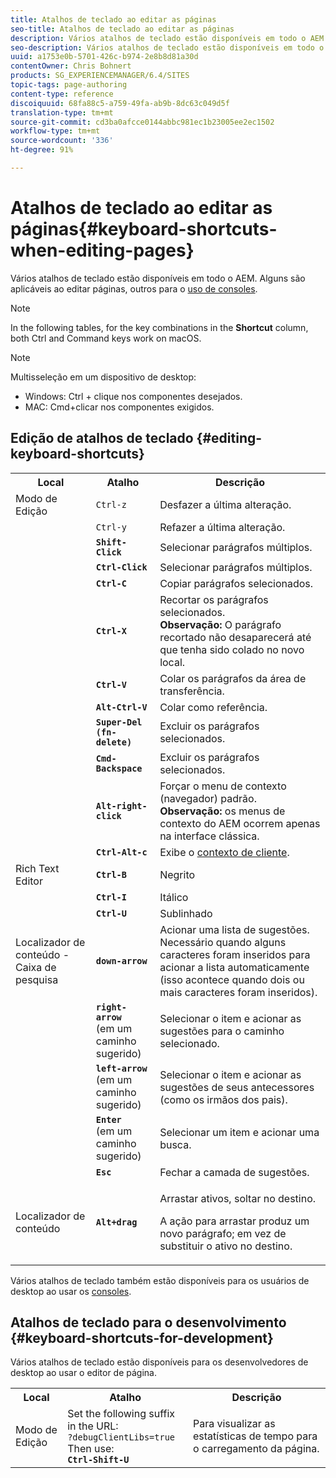 ```yaml
---
title: Atalhos de teclado ao editar as páginas
seo-title: Atalhos de teclado ao editar as páginas
description: Vários atalhos de teclado estão disponíveis em todo o AEM. Alguns são aplicáveis ao editar páginas, outros para o uso de consoles.
seo-description: Vários atalhos de teclado estão disponíveis em todo o AEM. Alguns são aplicáveis ao editar páginas, outros para o uso de consoles.
uuid: a1753e0b-5701-426c-b974-2e8b8d81a30d
contentOwner: Chris Bohnert
products: SG_EXPERIENCEMANAGER/6.4/SITES
topic-tags: page-authoring
content-type: reference
discoiquuid: 68fa88c5-a759-49fa-ab9b-8dc63c049d5f
translation-type: tm+mt
source-git-commit: cd3ba0afcce0144abbc981ec1b23005ee2ec1502
workflow-type: tm+mt
source-wordcount: '336'
ht-degree: 91%

---
```



# Atalhos de teclado ao editar as páginas{#keyboard-shortcuts-when-editing-pages}

Vários atalhos de teclado estão disponíveis em todo o AEM. Alguns são aplicáveis ao editar páginas, outros para o [uso de consoles](/help/sites-classic-ui-authoring/author-env-keyboard-shortcuts.md).

>[!NOTE]
>
>In the following tables, for the key combinations in the **Shortcut** column, both Ctrl and Command keys work on macOS.

>[!NOTE]
>
>Multisseleção em um dispositivo de desktop:
>
>* Windows: Ctrl + clique nos componentes desejados.
>* MAC: Cmd+clicar nos componentes exigidos.

>



## Edição de atalhos de teclado {#editing-keyboard-shortcuts}

<table> 
 <tbody> 
  <tr> 
   <th>Local</th> 
   <th>Atalho</th> 
   <th>Descrição</th> 
  </tr> 
  <tr> 
   <td>Modo de Edição</td> 
   <td><code>Ctrl-z</code></td> 
   <td>Desfazer a última alteração.</td> 
  </tr> 
  <tr> 
   <td> </td> 
   <td><code>Ctrl-y</code></td> 
   <td>Refazer a última alteração.</td> 
  </tr> 
  <tr> 
   <td> </td> 
   <td><strong><code>Shift-Click</code></strong></td> 
   <td>Selecionar parágrafos múltiplos.</td> 
  </tr> 
  <tr> 
   <td> </td> 
   <td><strong><code>Ctrl-Click</code></strong></td> 
   <td>Selecionar parágrafos múltiplos.</td> 
  </tr> 
  <tr> 
   <td> </td> 
   <td><strong><code>Ctrl-C</code></strong></td> 
   <td>Copiar parágrafos selecionados.</td> 
  </tr> 
  <tr> 
   <td> </td> 
   <td><strong><code>Ctrl-X</code></strong></td> 
   <td>Recortar os parágrafos selecionados.<strong><br /> Observação:</strong> O parágrafo recortado não desaparecerá até que tenha sido colado no novo local.</td> 
  </tr> 
  <tr> 
   <td> </td> 
   <td><strong><code>Ctrl-V</code></strong></td> 
   <td>Colar os parágrafos da área de transferência.</td> 
  </tr> 
  <tr> 
   <td> </td> 
   <td><strong><code>Alt-Ctrl-V</code></strong></td> 
   <td>Colar como referência.</td> 
  </tr> 
  <tr> 
   <td> </td> 
   <td><strong><code>Super-Del (fn-delete)</code></strong></td> 
   <td>Excluir os parágrafos selecionados.</td> 
  </tr> 
  <tr> 
   <td> </td> 
   <td><strong><code>Cmd-Backspace</code></strong></td> 
   <td>Excluir os parágrafos selecionados.</td> 
  </tr> 
  <tr> 
   <td> </td> 
   <td><strong><code>Alt-right-click</code></strong></td> 
   <td>Forçar o menu de contexto (navegador) padrão.<br />
<strong>Observação:</strong> os menus de contexto do AEM ocorrem apenas na interface clássica.</td> 
  </tr> 
  <tr> 
   <td> </td> 
   <td><strong><code>Ctrl-Alt-c</code></strong></td> 
   <td>Exibe o <a href="/help/sites-administering/client-context.md">contexto de cliente</a>.</td> 
  </tr> 
  <tr> 
   <td>Rich Text Editor<br /> </td> 
   <td><strong><code>Ctrl-B</code></strong><br /> </td> 
   <td>Negrito</td> 
  </tr> 
  <tr> 
   <td> </td> 
   <td><strong><code>Ctrl-I</code></strong><br /> </td> 
   <td>Itálico<br /> </td> 
  </tr> 
  <tr> 
   <td> </td> 
   <td><strong><code>Ctrl-U</code></strong><br /> </td> 
   <td>Sublinhado</td> 
  </tr> 
  <tr> 
   <td>Localizador de conteúdo - Caixa de pesquisa</td> 
   <td><strong><code>down-arrow</code></strong></td> 
   <td>Acionar uma lista de sugestões. Necessário quando alguns caracteres foram inseridos para acionar a lista automaticamente (isso acontece quando dois ou mais caracteres foram inseridos).</td> 
  </tr> 
  <tr> 
   <td> </td> 
   <td><strong><code>right-arrow</code></strong><br /> (em um caminho sugerido)</td> 
   <td>Selecionar o item e acionar as sugestões para o caminho selecionado.</td> 
  </tr> 
  <tr> 
   <td> </td> 
   <td><strong><code>left-arrow</code></strong><br /> (em um caminho sugerido)</td> 
   <td>Selecionar o item e acionar as sugestões de seus antecessores (como os irmãos dos pais).</td> 
  </tr> 
  <tr> 
   <td> </td> 
   <td><strong><code>Enter</code></strong><br /> (em um caminho sugerido)</td> 
   <td>Selecionar um item e acionar uma busca.</td> 
  </tr> 
  <tr> 
   <td> </td> 
   <td><strong><code>Esc</code></strong></td> 
   <td>Fechar a camada de sugestões.</td> 
  </tr> 
  <tr> 
   <td>Localizador de conteúdo<br /> </td> 
   <td><strong><code>Alt+drag</code></strong></td> 
   <td><p>Arrastar ativos, soltar no destino.</p> <p>A ação para arrastar produz um novo parágrafo; em vez de substituir o ativo no destino.</p> </td> 
  </tr> 
 </tbody> 
</table>

Vários atalhos de teclado também estão disponíveis para os usuários de desktop ao usar os [consoles](/help/sites-classic-ui-authoring/author-env-keyboard-shortcuts.md).

## Atalhos de teclado para o desenvolvimento {#keyboard-shortcuts-for-development}

Vários atalhos de teclado estão disponíveis para os desenvolvedores de desktop ao usar o editor de página.

<table> 
 <tbody> 
  <tr> 
   <th>Local</th> 
   <th>Atalho</th> 
   <th>Descrição</th> 
  </tr> 
  <tr> 
   <td>Modo de Edição</td> 
   <td>Set the following suffix in the URL:<br /> <code>?debugClientLibs=true</code><br /> Then use:<br /> <strong><code>Ctrl-Shift-U</code></strong></td> 
   <td>Para visualizar as estatísticas de tempo para o carregamento da página.</td> 
  </tr> 
 </tbody> 
</table>

